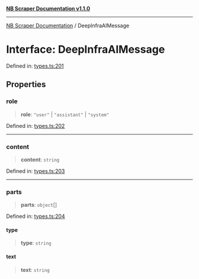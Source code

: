 [**NB Scraper Documentation v1.1.0**](../README.md)

***

[NB Scraper Documentation](../globals.md) / DeepInfraAIMessage

# Interface: DeepInfraAIMessage

Defined in: [types.ts:201](https://github.com/Chakszzz/NB-Scraper/blob/06c561b9f0d22405d402fc768994dc101fb84509/app/types.ts#L201)

## Properties

### role

> **role**: `"user"` \| `"assistant"` \| `"system"`

Defined in: [types.ts:202](https://github.com/Chakszzz/NB-Scraper/blob/06c561b9f0d22405d402fc768994dc101fb84509/app/types.ts#L202)

***

### content

> **content**: `string`

Defined in: [types.ts:203](https://github.com/Chakszzz/NB-Scraper/blob/06c561b9f0d22405d402fc768994dc101fb84509/app/types.ts#L203)

***

### parts

> **parts**: `object`[]

Defined in: [types.ts:204](https://github.com/Chakszzz/NB-Scraper/blob/06c561b9f0d22405d402fc768994dc101fb84509/app/types.ts#L204)

#### type

> **type**: `string`

#### text

> **text**: `string`
